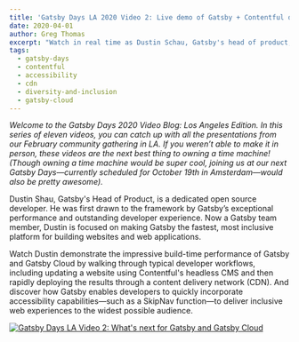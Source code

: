 ```yaml
---
title: 'Gatsby Days LA 2020 Video 2: Live demo of Gatsby + Contentful developer workflow'
date: 2020-04-01
author: Greg Thomas
excerpt: "Watch in real time as Dustin Schau, Gatsby's head of product, updates a fully accessible Gatsby-built site using the Contentful headless CMS and then deploys to a CDN."
tags:
  - gatsby-days
  - contentful
  - accessibility
  - cdn
  - diversity-and-inclusion
  - gatsby-cloud
---
```

_Welcome to the Gatsby Days 2020 Video Blog: Los Angeles Edition. In this series of eleven videos, you can catch up with all the presentations from our February community gathering in LA. If you weren’t able to make it in person, these videos are the next best thing to owning a time machine! (Though owning a time machine would be super cool, joining us at our next Gatsby Days—currently scheduled for October 19th in Amsterdam—would also be pretty awesome)._

Dustin Shau, Gatsby's Head of Product, is a dedicated open source developer. He was first drawn to the framework by Gatsby’s exceptional performance and outstanding developer experience. Now a Gatsby team member, Dustin is focused on making Gatsby the fastest, most inclusive platform for building websites and web applications.

Watch Dustin demonstrate the impressive build-time performance of Gatsby and Gatsby Cloud by walking through typical developer workflows, including updating a website using Contentful's headless CMS and then rapidly deploying the results through a content delivery network (CDN). And discover how Gatsby enables developers to quickly incorporate accessibility capabilities—such as a SkipNav function—to deliver inclusive web experiences to the widest possible audience.


[![Gatsby Days LA Video 2: What's next for Gatsby and Gatsby Cloud](https://res.cloudinary.com/marcomontalbano/image/upload/v1585776287/video_to_markdown/images/youtube--zbR47FqMJYY-c05b58ac6eb4c4700831b2b3070cd403.jpg)](https://www.youtube.com/watch?v=zbR47FqMJYY "Gatsby Days LA Video 2: What's next for Gatsby and Gatsby Cloud")
